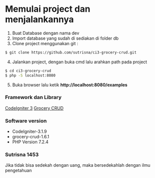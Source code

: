 # Memulai project dan menjalankannya
1. Buat Database dengan nama dev
2. Import database yang sudah di sediakan di folder db
3. Clone project menggunakan git :
```bash
$ git clone https://github.com/sutrisna/ci3-grocery-crud.git
```
4. Jalankan project, dengan buka cmd lalu arahkan path pada project
```bash
$ cd ci3-grocery-crud
$ php -S localhost:8080
```
5. Buka browser lalu ketik **http://localhost:8080/examples**

### Framework dan Library
[CodeIgniter 3](https://codeigniter.com/)
[Grocery CRUD](https://www.grocerycrud.com/)

### Software version
- CodeIgniter-3.1.9
- grocery-crud-1.6.1
- PHP Version 7.2.4

### Sutrisna 1453
Jika tidak bisa sedekah dengan uang, maka bersedekahlah dengan ilmu pengetahuan


